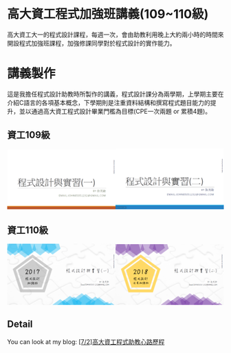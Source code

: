 # 高大資工程式加強班講義(109~110級)

高大資工大一的程式設計課程，每週一次，會由助教利用晚上大約兩小時的時間來開設程式加強班課程，加強修課同學對於程式設計的實作能力。

# 講義製作
這是我擔任程式設計助教時所製作的講義，程式設計課分為兩學期，上學期主要在介紹C語言的各項基本概念，下學期則是注重資料結構和撰寫程式題目能力的提升，並以通過高大資工程式設計畢業門檻為目標(CPE一次兩題 or 累積4題)。
## 資工109級
<img src="./預覽圖/1.PNG"  height = "auto" width="50%"><img src="./預覽圖/2.PNG"  height = "auto" width="50%">
## 資工110級
<img src="./預覽圖/3.PNG"  height = "auto" width="50%"><img src="./預覽圖/4.PNG"  height = "auto" width="50%">

## Detail
You can look at my blog: [ [7/2]高大資工程式助教心路歷程 ](https://john850512.wordpress.com/2018/07/02/7-2%E9%AB%98%E5%A4%A7%E8%B3%87%E5%B7%A5%E7%A8%8B%E5%BC%8F%E5%8A%A9%E6%95%99%E5%BF%83%E8%B7%AF%E6%AD%B7%E7%A8%8B/#more-2382) 
